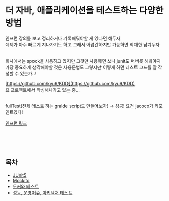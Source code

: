 # 더 자바, 애플리케이션을 테스트하는 다양한 방법
인프런 강의를 보고 정리하거나 기록해둬야할 게 있다면 해두자<br>
예제가 아주 빠르게 지나가기도 하고 그래서 어렵긴하지만 가능하면 최대한 남겨두자
<br><br>

회사에서는 spock을 사용하고 있지만 그것만 사용하면 쓰나 junit도 써버릇 해봐야지 <br>
가장 중요하게 생각해야할 것은 사용문법도 그렇지만 어떻게 하면 테스트 코드를 잘 작성할 수 있는가..! <br>

[https://github.com/kyu9/KDD](https://github.com/kyu9/KDD) <br>
요 프로젝트에서 작성해나가고 있는 중... <br>
<br>


fullTest(전체 테스트 하는 gralde script도 만들어보자) -> 성공! 요건 jacoco가 키포인트였다!

[인프런 링크](https://www.inflearn.com/course/the-java-application-test/dashboard)
<br><br><br><br><br>

## 목차
- [JUnit5](JUnit5.md)
- [Mockito](Mockito.md)
- [도커와 테스트](TestContainer.md)
- [성능, 운영이슈, 아키텍처 테스트](ApplicationTest.md)

<br><br><br><br><br><br><br><br><br><br>